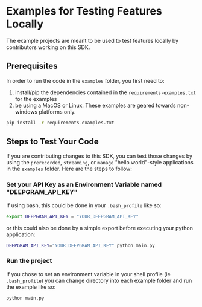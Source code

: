 # Examples for Testing Features Locally

The example projects are meant to be used to test features locally by contributors working on this SDK.

## Prerequisites

In order to run the code in the `examples` folder, you first need to:

1. install/pip the dependencies contained in the `requirements-examples.txt` for the examples
2. be using a MacOS or Linux. These examples are geared towards non-windows platforms only.

```bash
pip install -r requirements-examples.txt
```

## Steps to Test Your Code

If you are contributing changes to this SDK, you can test those changes by using the `prerecorded`, `streaming`, or `manage` "hello world"-style applications in the `examples` folder. Here are the steps to follow:

### Set your API Key as an Environment Variable named "DEEPGRAM_API_KEY"

If using bash, this could be done in your `.bash_profile` like so:

```bash
export DEEPGRAM_API_KEY = "YOUR_DEEPGRAM_API_KEY"
```

or this could also be done by a simple export before executing your python application:

```bash
DEEPGRAM_API_KEY="YOUR_DEEPGRAM_API_KEY" python main.py
```

### Run the project

If you chose to set an environment variable in your shell profile (ie `.bash_profile`) you can change directory into each example folder and run the example like so:

```bash
python main.py
```
